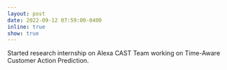 ```yaml
---
layout: post
date: 2022-09-12 07:59:00-0400
inline: true
show: true
---
```


Started research internship on Alexa CAST Team working on Time-Aware Customer Action Prediction.